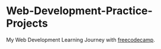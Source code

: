 # Web-Development-Practice-Projects
My Web Development Learning Journey with <a href = "https://www.freecodecamp.org/learn/2022/responsive-web-design/">freecodecamp</a>.
